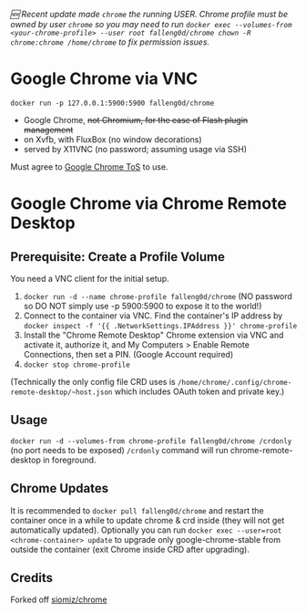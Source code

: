 _:new: Recent update made `chrome` the running USER. Chrome profile must be owned by user `chrome` so you may need to run `docker exec --volumes-from <your-chrome-profile> --user root falleng0d/chrome chown -R chrome:chrome /home/chrome` to fix permission issues._

Google Chrome via VNC
==
`docker run -p 127.0.0.1:5900:5900 falleng0d/chrome`

 - Google Chrome, ~~not Chromium, for the ease of Flash plugin management~~
 - on Xvfb, with FluxBox (no window decorations)
 - served by X11VNC (no password; assuming usage via SSH)

Must agree to [Google Chrome ToS][1] to use.

Google Chrome via Chrome Remote Desktop
==

Prerequisite: Create a Profile Volume
--
You need a VNC client for the initial setup.

 1. `docker run -d --name chrome-profile falleng0d/chrome` (NO password so DO NOT simply use -p 5900:5900 to expose it to the world!)
 2. Connect to the container via VNC. Find the container's IP address by `docker inspect -f '{{ .NetworkSettings.IPAddress }}' chrome-profile`
 3. Install the "Chrome Remote Desktop" Chrome extension via VNC and activate it, authorize it, and My Computers > Enable Remote Connections, then set a PIN. (Google Account required)
 4. `docker stop chrome-profile`

(Technically the only config file CRD uses is `/home/chrome/.config/chrome-remote-desktop/~host.json` which includes OAuth token and private key.)

Usage
--
`docker run -d --volumes-from chrome-profile falleng0d/chrome /crdonly` (no port needs to be exposed)
`/crdonly` command will run chrome-remote-desktop in foreground.

Chrome Updates
--
It is recommended to `docker pull falleng0d/chrome` and restart the container once in a while to update chrome & crd inside (they will not get automatically updated). Optionally you can run `docker exec --user=root <chrome-container> update` to upgrade only google-chrome-stable from outside the container (exit Chrome inside CRD after upgrading).

  [1]: https://www.google.com/intl/en/chrome/browser/privacy/eula_text.html
  [2]: https://code.google.com/p/chromium/issues/detail?id=490964

Credits
--
Forked off [siomiz/chrome](https://github.com/siomiz/chrome)
